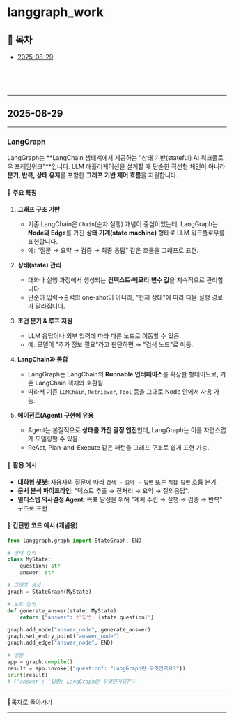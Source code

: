 # langgraph_work

## 📅 목차

- [2025-08-29](#2025-08-29)
  
<br><br><br>

---

## 2025-08-29

---

### LangGraph

LangGraph는 \*\*LangChain 생태계에서 제공하는 “상태 기반(stateful) AI 워크플로우 프레임워크”\*\*입니다. LLM 애플리케이션을 설계할 때 단순한 직선형 체인이 아니라 **분기, 반복, 상태 유지**를 포함한 **그래프 기반 제어 흐름**을 지원합니다.

#### 📌 주요 특징

1. **그래프 구조 기반**

   * 기존 LangChain은 `Chain`(순차 실행) 개념이 중심이었는데, LangGraph는 **Node와 Edge**를 가진 **상태 기계(state machine)** 형태로 LLM 워크플로우를 표현합니다.
   * 예: "질문 → 요약 → 검증 → 최종 응답" 같은 흐름을 그래프로 표현.

2. **상태(state) 관리**

   * 대화나 실행 과정에서 생성되는 **컨텍스트·메모리·변수 값**을 지속적으로 관리합니다.
   * 단순히 입력→출력의 one-shot이 아니라, "현재 상태"에 따라 다음 실행 경로가 달라집니다.

3. **조건 분기 & 루프 지원**

   * LLM 응답이나 외부 입력에 따라 다른 노드로 이동할 수 있음.
   * 예: 모델이 "추가 정보 필요"라고 판단하면 → "검색 노드"로 이동.

4. **LangChain과 통합**

   * LangGraph는 LangChain의 **Runnable 인터페이스**를 확장한 형태이므로, 기존 LangChain 객체와 호환됨.
   * 따라서 기존 `LLMChain`, `Retriever`, `Tool` 등을 그대로 Node 안에서 사용 가능.

5. **에이전트(Agent) 구현에 유용**

   * Agent는 본질적으로 **상태를 가진 결정 엔진**인데, LangGraph는 이를 자연스럽게 모델링할 수 있음.
   * ReAct, Plan-and-Execute 같은 패턴을 그래프 구조로 쉽게 표현 가능.

#### 📌 활용 예시

* **대화형 챗봇**: 사용자의 질문에 따라 `검색 → 요약 → 답변` 또는 `직접 답변` 흐름 분기.
* **문서 분석 파이프라인**: "텍스트 추출 → 전처리 → 요약 → 질의응답".
* **멀티스텝 의사결정 Agent**: 목표 달성을 위해 "계획 수립 → 실행 → 검증 → 반복" 구조로 표현.

#### 📌 간단한 코드 예시 (개념용)

```python
from langgraph.graph import StateGraph, END

# 상태 정의
class MyState:
    question: str
    answer: str

# 그래프 생성
graph = StateGraph(MyState)

# 노드 정의
def generate_answer(state: MyState):
    return {"answer": f"답변: {state.question}"}

graph.add_node("answer_node", generate_answer)
graph.set_entry_point("answer_node")
graph.add_edge("answer_node", END)

# 실행
app = graph.compile()
result = app.invoke({"question": "LangGraph란 무엇인가요?"})
print(result)
# {'answer': '답변: LangGraph란 무엇인가요?'}
```

---

📅[목차로 돌아가기](#-목차)

---
